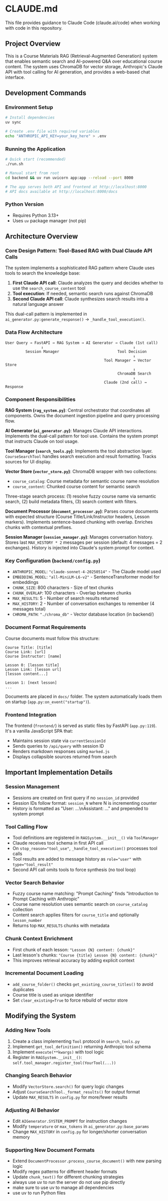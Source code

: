 # CLAUDE.md

This file provides guidance to Claude Code (claude.ai/code) when working with code in this repository.

## Project Overview

This is a Course Materials RAG (Retrieval-Augmented Generation) system that enables semantic search and AI-powered Q&A over educational course content. The system uses ChromaDB for vector storage, Anthropic's Claude API with tool calling for AI generation, and provides a web-based chat interface.

## Development Commands

### Environment Setup
```bash
# Install dependencies
uv sync

# Create .env file with required variables
echo "ANTHROPIC_API_KEY=your_key_here" > .env
```

### Running the Application
```bash
# Quick start (recommended)
./run.sh

# Manual start from root
cd backend && uv run uvicorn app:app --reload --port 8000

# The app serves both API and frontend at http://localhost:8000
# API docs available at http://localhost:8000/docs
```

### Python Version
- Requires Python 3.13+
- Uses `uv` package manager (not pip)

## Architecture Overview

### Core Design Pattern: Tool-Based RAG with Dual Claude API Calls

The system implements a sophisticated RAG pattern where Claude uses tools to search the knowledge base:

1. **First Claude API call**: Claude analyzes the query and decides whether to use the `search_course_content` tool
2. **Tool execution**: If needed, semantic search runs against ChromaDB
3. **Second Claude API call**: Claude synthesizes search results into a natural language answer

This dual-call pattern is implemented in `ai_generator.py:generate_response()` → `_handle_tool_execution()`.

### Data Flow Architecture

```
User Query → FastAPI → RAG System → AI Generator → Claude (1st call)
                ↓                                        ↓
         Session Manager                          Tool Decision
                                                         ↓
                                            Tool Manager → Vector Store
                                                         ↓
                                                  ChromaDB Search
                                                         ↓
                                            Claude (2nd call) → Response
```

### Component Responsibilities

**RAG System (`rag_system.py`)**: Central orchestrator that coordinates all components. Owns the document ingestion pipeline and query processing flow.

**AI Generator (`ai_generator.py`)**: Manages Claude API interactions. Implements the dual-call pattern for tool use. Contains the system prompt that instructs Claude on tool usage.

**Tool Manager (`search_tools.py`)**: Implements the tool abstraction layer. `CourseSearchTool` handles search execution and result formatting. Tracks sources for UI display.

**Vector Store (`vector_store.py`)**: ChromaDB wrapper with two collections:
- `course_catalog`: Course metadata for semantic course name resolution
- `course_content`: Chunked course content for semantic search

Three-stage search process: (1) resolve fuzzy course name via semantic search, (2) build metadata filters, (3) search content with filters.

**Document Processor (`document_processor.py`)**: Parses course documents with expected structure (Course Title/Link/Instructor headers, Lesson markers). Implements sentence-based chunking with overlap. Enriches chunks with contextual prefixes.

**Session Manager (`session_manager.py`)**: Manages conversation history. Stores last `MAX_HISTORY * 2` messages per session (default: 4 messages = 2 exchanges). History is injected into Claude's system prompt for context.

### Key Configuration (`backend/config.py`)

- `ANTHROPIC_MODEL`: `"claude-sonnet-4-20250514"` - The Claude model used
- `EMBEDDING_MODEL`: `"all-MiniLM-L6-v2"` - SentenceTransformer model for embeddings
- `CHUNK_SIZE`: 800 characters - Size of text chunks
- `CHUNK_OVERLAP`: 100 characters - Overlap between chunks
- `MAX_RESULTS`: 5 - Number of search results returned
- `MAX_HISTORY`: 2 - Number of conversation exchanges to remember (4 messages total)
- `CHROMA_PATH`: `"./chroma_db"` - Vector database location (in backend/)

### Document Format Requirements

Course documents must follow this structure:
```
Course Title: [title]
Course Link: [url]
Course Instructor: [name]

Lesson 0: [lesson title]
Lesson Link: [lesson url]
[lesson content...]

Lesson 1: [next lesson]
...
```

Documents are placed in `docs/` folder. The system automatically loads them on startup (`app.py:on_event("startup")`).

### Frontend Integration

The frontend (`frontend/`) is served as static files by FastAPI (`app.py:119`). It's a vanilla JavaScript SPA that:
- Maintains session state via `currentSessionId`
- Sends queries to `/api/query` with session ID
- Renders markdown responses using `marked.js`
- Displays collapsible sources returned from search

## Important Implementation Details

### Session Management
- Sessions are created on first query if no `session_id` provided
- Session IDs follow format: `session_N` where N is incrementing counter
- History is formatted as "User: ...\nAssistant: ..." and prepended to system prompt

### Tool Calling Flow
- Tool definitions are registered in `RAGSystem.__init__()` via `ToolManager`
- Claude receives tool schema in first API call
- On `stop_reason="tool_use"`, `_handle_tool_execution()` processes tool calls
- Tool results are added to message history as `role="user"` with `type="tool_result"`
- Second API call omits tools to force synthesis (no tool loop)

### Vector Search Behavior
- Fuzzy course name matching: "Prompt Caching" finds "Introduction to Prompt Caching with Anthropic"
- Course name resolution uses semantic search on `course_catalog` collection
- Content search applies filters for `course_title` and optionally `lesson_number`
- Returns top `MAX_RESULTS` chunks with metadata

### Chunk Context Enrichment
- First chunk of each lesson: `"Lesson {N} content: {chunk}"`
- Last lesson's chunks: `"Course {title} Lesson {N} content: {chunk}"`
- This improves retrieval accuracy by adding explicit context

### Incremental Document Loading
- `add_course_folder()` checks `get_existing_course_titles()` to avoid duplicates
- Course title is used as unique identifier
- Set `clear_existing=True` to force rebuild of vector store

## Modifying the System

### Adding New Tools
1. Create a class implementing `Tool` protocol in `search_tools.py`
2. Implement `get_tool_definition()` returning Anthropic tool schema
3. Implement `execute(**kwargs)` with tool logic
4. Register in `RAGSystem.__init__()`: `self.tool_manager.register_tool(YourTool(...))`

### Changing Search Behavior
- Modify `VectorStore.search()` for query logic changes
- Adjust `CourseSearchTool._format_results()` for output format
- Update `MAX_RESULTS` in `config.py` for more/fewer results

### Adjusting AI Behavior
- Edit `AIGenerator.SYSTEM_PROMPT` for instruction changes
- Modify `temperature` or `max_tokens` in `ai_generator.py:base_params`
- Change `MAX_HISTORY` in `config.py` for longer/shorter conversation memory

### Supporting New Document Formats
- Extend `DocumentProcessor.process_course_document()` with new parsing logic
- Modify regex patterns for different header formats
- Update `chunk_text()` for different chunking strategies
- always use uv to run the server do not use pip directly
- make sure to use uv to manage all dependencies
- use uv to run Python files